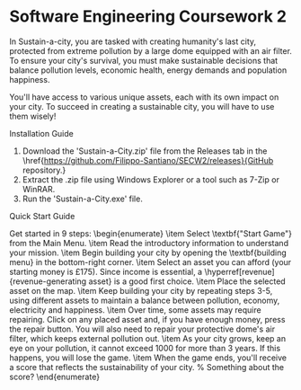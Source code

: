 # Software Engineering Coursework 2

In Sustain-a-city, you are tasked with creating humanity's last city, protected from extreme pollution by a large dome equipped with an air filter. To ensure your city's survival, you must make sustainable decisions that balance pollution levels, economic health, energy demands and population happiness. 

You'll have access to various unique assets, each with its own impact on your city. To succeed in creating a sustainable city, you will have to use them wisely!

Installation Guide
1) Download the 'Sustain-a-City.zip' file from the Releases tab in the \href{https://github.com/Filippo-Santiano/SECW2/releases}{GitHub repository.}
2) Extract the .zip file using Windows Explorer or a tool such as 7-Zip or WinRAR. 
3) Run the 'Sustain-a-City.exe' file.

Quick Start Guide

Get started in 9 steps:
\begin{enumerate}
    \item Select \textbf{"Start Game"} from the Main Menu.
    \item Read the introductory information to understand your mission. 
    \item Begin building your city by opening the \textbf{building menu} in the bottom-right corner.
    \item Select an asset you can afford (your starting money is £175). Since income is essential, a \hyperref[revenue]{revenue-generating asset} is a good first choice.
    \item Place the selected asset on the map. 
    \item Keep building your city by repeating steps 3-5, using different assets to maintain a balance between pollution, economy, electricity and happiness.
    \item Over time, some assets may require repairing. Click on any placed asset and, if you have enough money, press the repair button. You will also need to repair your protective dome's air filter, which keeps external pollution out.
    \item As your city grows, keep an eye on your pollution, it cannot exceed 1000 for more than 3 years. If this happens, you will lose the game.
    \item When the game ends, you'll receive a score that reflects the sustainability of your city.
    % Something about the score?
\end{enumerate}
